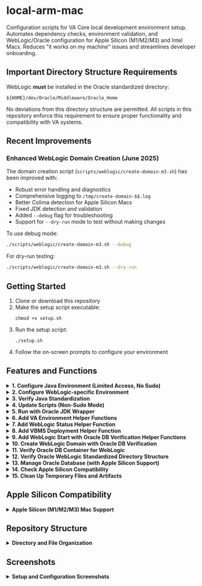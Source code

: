 # local-arm-mac

Configuration scripts for VA Core local development environment setup. Automates dependency checks, environment validation, and WebLogic/Oracle configuration for Apple Silicon (M1/M2/M3) and Intel Macs. Reduces "it works on my machine" issues and streamlines developer onboarding.

## Important Directory Structure Requirements

WebLogic **must** be installed in the Oracle standardized directory:
```
${HOME}/dev/Oracle/Middleware/Oracle_Home
```

No deviations from this directory structure are permitted. All scripts in this repository enforce this requirement to ensure proper functionality and compatibility with VA systems.

## Recent Improvements

### Enhanced WebLogic Domain Creation (June 2025)
The domain creation script (`scripts/weblogic/create-domain-m3.sh`) has been improved with:
- Robust error handling and diagnostics
- Comprehensive logging to `/tmp/create-domain-$$.log`
- Better Colima detection for Apple Silicon Macs
- Fixed JDK detection and validation
- Added `--debug` flag for troubleshooting
- Support for `--dry-run` mode to test without making changes

To use debug mode:
```bash
./scripts/weblogic/create-domain-m3.sh --debug
```

For dry-run testing:
```bash
./scripts/weblogic/create-domain-m3.sh --dry-run
```

## Getting Started

1. Clone or download this repository
2. Make the setup script executable:
   ```
   chmod +x setup.sh
   ```
3. Run the setup script:
   ```
   ./setup.sh
   ```
4. Follow the on-screen prompts to configure your environment

## Features and Functions

<details>
<summary><strong>1. Configure Java Environment (Limited Access, No Sudo)</strong></summary>

Configures the Java environment for WebLogic development without requiring sudo access.

**What it does:**
- Creates a Java environment wrapper script
- Sets up environment variables for the Oracle JDK
- Adds necessary entries to your `.zshrc` file
- Ensures the correct Java version is used for WebLogic operations

**Script:** `scripts/java/limited-access-java-env.sh`

**Warning:** This will modify multiple files including .zshrc and create Java wrapper scripts.
</details>

<details>
<summary><strong>2. Configure WebLogic-specific Environment</strong></summary>

Sets up the WebLogic-specific environment settings and helper functions.

**What it does:**
- Creates WebLogic environment configuration files
- Sets up required environment variables for WebLogic
- Adds the `wl_java()` function to your `.zshrc` file
- Enables easy activation of the WebLogic Java environment

**Script:** `scripts/weblogic/setup-wl-java.sh`

**Usage:**
After setup, you can activate the WebLogic environment with:
```bash
wl_java
```

**Warning:** This will modify `.zshrc` and create WebLogic environment files.
</details>

<details>
<summary><strong>3. Verify Java Standardization</strong></summary>

Verifies that the Java environment is correctly standardized for WebLogic development.

**What it does:**
- Checks for the correct Oracle JDK version
- Ensures that environment variables are properly configured
- Validates that Java wrapper scripts are correctly set up
- Verifies that the WebLogic environment can access the Oracle JDK

**Script:** `scripts/utils/verify-standardization.sh`
</details>

<details>
<summary><strong>4. Update Scripts (Non-Sudo Mode)</strong></summary>

Updates scripts without requiring sudo access.

**What it does:**
- Updates various WebLogic and Java configuration scripts
- Applies standardized headers and environment checks
- Updates environment variable handling
- Ensures proper Oracle JDK usage

**Script:** `scripts/utils/update-scripts-without-sudo.sh`

**Warning:** This will update multiple script files in your system.
</details>

<details>
<summary><strong>5. Run with Oracle JDK Wrapper</strong></summary>

Sets up a command wrapper to run arbitrary commands with the Oracle JDK environment.

**What it does:**
- Creates a script at `~/dev/run-with-oracle-jdk.sh`
- Allows running any command with the Oracle JDK environment variables
- Ensures consistent Java environment for WebLogic-related tasks

**Script:** `scripts/java/run-with-oracle-jdk.sh`

**Usage:**
```bash
~/dev/run-with-oracle-jdk.sh [your command]
```
</details>

<details>
<summary><strong>6. Add VA Environment Helper Functions</strong></summary>

Adds the VA Environment helper function to your shell configuration.

**What it does:**
- Adds the `va_env()` function to your `.zshrc` file
- Enables easy activation of the VA Core Development Environment
- Sets up required environment variables for VA development

**Script:** `scripts/utils/add-va-env-function.sh`

**Usage:**
After setup, you can activate the VA environment with:
```bash
va_env
```
</details>

<details>
<summary><strong>7. Add WebLogic Status Helper Function</strong></summary>

Adds a function to check WebLogic server status.

**What it does:**
- Adds the `va_weblogic_status()` function to your `.zshrc` file
- Provides an easy way to check if WebLogic is running
- Shows status information about the WebLogic server and its components

**Script:** `scripts/utils/add-va-weblogic-status-function.sh`

**Usage:**
After setup, you can check WebLogic status with:
```bash
va_weblogic_status
```
</details>

<details>
<summary><strong>8. Add VBMS Deployment Helper Function</strong></summary>

Adds a helper function for deploying VBMS applications.

**What it does:**
- Adds the `va_deploy_vbms()` function to your `.zshrc` file
- Simplifies the process of deploying VBMS applications to WebLogic
- Includes checks for WebLogic status before deployment

**Script:** `scripts/utils/add-va-deploy-vbms-function.sh`

**Usage:**
After setup, you can deploy VBMS applications with:
```bash
va_deploy_vbms
```
</details>

<details>
<summary><strong>9. Add WebLogic Start with Oracle DB Verification Helper Functions</strong></summary>

Adds functions to start WebLogic with Oracle DB verification.

**What it does:**
- Adds the `va_start_weblogic()` and `va_start_oracle_db()` functions to your `.zshrc` file
- Ensures Oracle DB is running before starting WebLogic
- Handles Apple Silicon compatibility automatically
- Includes platform-specific checks and optimizations

**Script:** `scripts/utils/add-va-start-weblogic-function.sh`

**Usage:**
After setup, you can start WebLogic with Oracle DB verification:
```bash
va_start_oracle_db  # Start Oracle DB if needed
va_start_weblogic   # Start WebLogic with verification
```
</details>

<details>
<summary><strong>10. Create WebLogic Domain with Oracle DB Verification</strong></summary>

Creates a WebLogic domain after verifying that Oracle DB is properly configured.

**What it does:**
- Checks if Oracle DB container is running
- Creates a WebLogic domain with the proper configuration
- Ensures the domain is created in the standardized directory
- Sets up required JDBC data sources for the domain

**Script:** `scripts/weblogic/create-domain-m3.sh`

**Note:** This requires WebLogic to be installed in the standardized Oracle directory.
</details>

<details>
<summary><strong>11. Verify Oracle DB Container for WebLogic</strong></summary>

Verifies that the Oracle DB container is properly configured for WebLogic.

**What it does:**
- Checks if Docker/Colima is running
- Verifies the Oracle DB container status
- Displays container port mappings
- Checks WebLogic JDBC configurations for the database connection
- Offers to start the container if it's not running

**Script:** `scripts/weblogic/verify-oracle-db.sh`
</details>

<details>
<summary><strong>12. Verify Oracle WebLogic Standardized Directory Structure</strong></summary>

Verifies that WebLogic is installed in the standardized directory structure.

**What it does:**
- Checks if WebLogic is installed in `${HOME}/dev/Oracle/Middleware/Oracle_Home`
- Validates the domain directory structure
- Ensures all required components are in the correct locations

**Script:** `scripts/utils/verify-oracle-directory.sh`
</details>

<details>
<summary><strong>13. Manage Oracle Database (with Apple Silicon Support)</strong></summary>

Comprehensive interface for managing Oracle Database with specific support for Apple Silicon.

**What it does:**
- Checks Docker/Colima status
- Provides options to download Oracle database images
- Creates, starts, and stops Oracle containers
- Shows database container logs
- Includes special handling for Apple Silicon (M1/M2/M3) Macs
- Sets proper platform flags for container creation on Apple Silicon

**Script:** `scripts/weblogic/manage-oracle-db.sh`

**Features:**
- Automatically detects Apple Silicon and configures Colima
- Uses `--platform linux/amd64` flag for Oracle containers on Apple Silicon
- Manages container lifecycle and shows status information
</details>

<details>
<summary><strong>14. Check Apple Silicon Compatibility</strong></summary>

Checks and sets up Apple Silicon compatibility for Oracle and WebLogic.

**What it does:**
- Detects Apple Silicon architecture
- Verifies Colima installation and configuration
- Checks Docker setup for compatibility
- Validates Rosetta 2 installation
- Verifies Oracle JDK compatibility
- Provides a comprehensive compatibility report with recommendations

**Script:** `scripts/utils/check-apple-silicon.sh`
</details>

<details>
<summary><strong>15. Clean Up Temporary Files and Artifacts</strong></summary>

Helps remove temporary files and artifacts that should not be in the Git repository.

**What it does:**
- Searches for common WebLogic artifact files
- Identifies log files, backup files, and installer artifacts
- Provides options to remove these files
- Cleans up various temporary files that should be ignored by Git

**Script:** `scripts/utils/cleanup-artifacts.sh`
</details>

## Apple Silicon Compatibility

<details>
<summary><strong>Apple Silicon (M1/M2/M3) Mac Support</strong></summary>

This repository includes comprehensive support for running Oracle WebLogic and Oracle Database on Apple Silicon (arm64) Macs:

- **Automatic detection** of Apple Silicon architecture
- **Colima integration** for running Oracle Database containers
- **Environment variables** optimized for M-series chips
- **Helper functions** that work seamlessly across architectures
- **Special handling** of platform-specific Docker commands

For detailed information, see [Apple Silicon Compatibility Guide](docs/apple-silicon-compatibility.md)

**Special considerations for Apple Silicon:**
1. Run the compatibility check script: `./scripts/utils/check-apple-silicon.sh`
2. Install Colima if needed: `brew install colima` 
3. Start Colima with proper settings: `colima start -c 4 -m 12 -a x86_64`
4. Use the `manage-oracle-db.sh` script or `va_start_oracle_db()` helper function which handles platform-specific requirements
5. All Oracle database containers will be created with `--platform linux/amd64` flag automatically

> **Note:** If you use Homebrew to install anything created by Oracle, Homebrew will use an open source option to bypass the Oracle account creation process, which is normally very useful, but not here. You need the official Oracle branded JDK.
</details>

## Repository Structure

<details>
<summary><strong>Directory and File Organization</strong></summary>

```
local-arm-mac/
├── scripts/
│   ├── java/         # Java environment configuration scripts
│   ├── weblogic/     # WebLogic-specific configuration scripts
│   └── utils/        # Utility scripts for maintenance and verification
├── docs/             # Documentation files
├── config/           # Configuration templates
├── templates/        # Template files for environment setup
└── setup.sh          # Main setup script (entry point)
```

### Documentation Files

- `docs/java-standardization-docs.md` - Detailed documentation of Java standardization
- `docs/apple-silicon-compatibility.md` - Information about compatibility with Apple Silicon (ARM) Macs

### Helper Functions

The following helper functions are available once you've run the setup script:

- `va_env()` - Activates the VA Core Development Environment
- `va_start_weblogic()` - Starts WebLogic server after verifying Oracle DB container
- `va_start_oracle_db()` - Starts Oracle Database container with Colima support for Apple Silicon
- `va_weblogic_status()` - Checks WebLogic and Oracle database container status
- `va_deploy_vbms()` - Deploys VBMS applications to WebLogic
- `wl_java()` - Activates the WebLogic Java environment

### System Requirements

- macOS on Apple Silicon (M1/M2/M3) Mac or Intel Mac
- Oracle JDK 1.8.0_45 installed at `/Library/Java/JavaVirtualMachines/jdk1.8.0_45.jdk`
- WebLogic Server installation (for WebLogic-related scripts)
</details>

## Screenshots

<details>
<summary><strong>Setup and Configuration Screenshots</strong></summary>

<sub>After initializing setup.sh</sub>

![CleanShot 2025-05-31 at 13 03 56@2x](https://github.com/user-attachments/assets/f0a6e1cd-6201-4ec8-944f-8676f6b476a4)

<sub>After option 1</sub>

![CleanShot 2025-05-31 at 13 04 55@2x](https://github.com/user-attachments/assets/3ea128a7-583c-43d7-bb6a-ca18257db99a)

<sub>After option 2</sub>

![CleanShot 2025-05-31 at 13 05 22@2x](https://github.com/user-attachments/assets/003dc10d-f3a0-4dc0-95e5-11472ae4cb65)

<sub>After option 3</sub>

![CleanShot 2025-05-31 at 13 06 05@2x](https://github.com/user-attachments/assets/0b4b49f5-8905-498e-9eb0-649d82fd1927)

<sub>After option 4</sub>

![CleanShot 2025-05-31 at 13 06 42@2x](https://github.com/user-attachments/assets/459b29ec-7b8d-4816-80b5-8a675f960b90)

<sub>Utility script added to .zshrc `wl_java`</sub>

![CleanShot 2025-05-31 at 16 37 13@2x](https://github.com/user-attachments/assets/2ed4dcb0-f276-4e26-8b11-a0cda08da52d)

<sub>`./verify-java-limited.sh`</sub>

![CleanShot 2025-05-31 at 17 02 24@2x](https://github.com/user-attachments/assets/e1d5cb9a-b377-457b-ad2e-70dfdec304b5)
</details>
